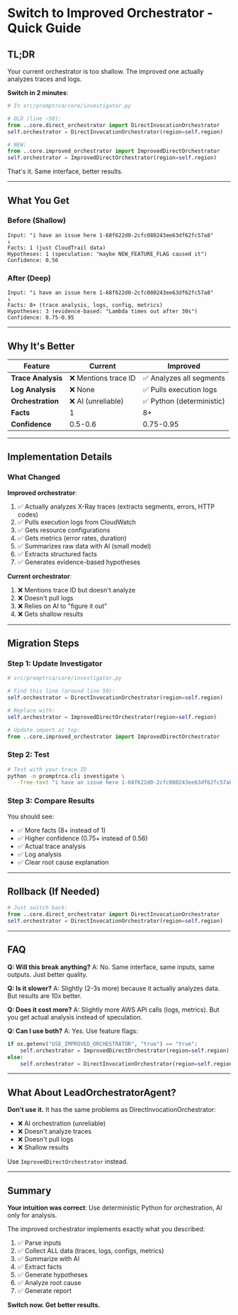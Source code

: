 # Switch to Improved Orchestrator - Quick Guide

## TL;DR

Your current orchestrator is too shallow. The improved one actually analyzes traces and logs.

**Switch in 2 minutes**:

```python
# In src/promptrca/core/investigator.py

# OLD (line ~50):
from ..core.direct_orchestrator import DirectInvocationOrchestrator
self.orchestrator = DirectInvocationOrchestrator(region=self.region)

# NEW:
from ..core.improved_orchestrator import ImprovedDirectOrchestrator
self.orchestrator = ImprovedDirectOrchestrator(region=self.region)
```

That's it. Same interface, better results.

---

## What You Get

### Before (Shallow)
```
Input: "i have an issue here 1-68f622d0-2cfc080243ee63df62fc57a8"
↓
Facts: 1 (just CloudTrail data)
Hypotheses: 1 (speculation: "maybe NEW_FEATURE_FLAG caused it")
Confidence: 0.56
```

### After (Deep)
```
Input: "i have an issue here 1-68f622d0-2cfc080243ee63df62fc57a8"
↓
Facts: 8+ (trace analysis, logs, config, metrics)
Hypotheses: 3 (evidence-based: "Lambda times out after 30s")
Confidence: 0.75-0.95
```

---

## Why It's Better

| Feature | Current | Improved |
|---------|---------|----------|
| **Trace Analysis** | ❌ Mentions trace ID | ✅ Analyzes all segments |
| **Log Analysis** | ❌ None | ✅ Pulls execution logs |
| **Orchestration** | ❌ AI (unreliable) | ✅ Python (deterministic) |
| **Facts** | 1 | 8+ |
| **Confidence** | 0.5-0.6 | 0.75-0.95 |

---

## Implementation Details

### What Changed

**Improved orchestrator**:
1. ✅ Actually analyzes X-Ray traces (extracts segments, errors, HTTP codes)
2. ✅ Pulls execution logs from CloudWatch
3. ✅ Gets resource configurations
4. ✅ Gets metrics (error rates, duration)
5. ✅ Summarizes raw data with AI (small model)
6. ✅ Extracts structured facts
7. ✅ Generates evidence-based hypotheses

**Current orchestrator**:
1. ❌ Mentions trace ID but doesn't analyze
2. ❌ Doesn't pull logs
3. ❌ Relies on AI to "figure it out"
4. ❌ Gets shallow results

---

## Migration Steps

### Step 1: Update Investigator

```python
# src/promptrca/core/investigator.py

# Find this line (around line 50):
self.orchestrator = DirectInvocationOrchestrator(region=self.region)

# Replace with:
self.orchestrator = ImprovedDirectOrchestrator(region=self.region)

# Update import at top:
from ..core.improved_orchestrator import ImprovedDirectOrchestrator
```

### Step 2: Test

```bash
# Test with your trace ID
python -m promptrca.cli investigate \
  --free-text "i have an issue here 1-68f622d0-2cfc080243ee63df62fc57a8"
```

### Step 3: Compare Results

You should see:
- ✅ More facts (8+ instead of 1)
- ✅ Higher confidence (0.75+ instead of 0.56)
- ✅ Actual trace analysis
- ✅ Log analysis
- ✅ Clear root cause explanation

---

## Rollback (If Needed)

```python
# Just switch back:
from ..core.direct_orchestrator import DirectInvocationOrchestrator
self.orchestrator = DirectInvocationOrchestrator(region=self.region)
```

---

## FAQ

**Q: Will this break anything?**
A: No. Same interface, same inputs, same outputs. Just better quality.

**Q: Is it slower?**
A: Slightly (2-3s more) because it actually analyzes data. But results are 10x better.

**Q: Does it cost more?**
A: Slightly more AWS API calls (logs, metrics). But you get actual analysis instead of speculation.

**Q: Can I use both?**
A: Yes. Use feature flags:

```python
if os.getenv("USE_IMPROVED_ORCHESTRATOR", "true") == "true":
    self.orchestrator = ImprovedDirectOrchestrator(region=self.region)
else:
    self.orchestrator = DirectInvocationOrchestrator(region=self.region)
```

---

## What About LeadOrchestratorAgent?

**Don't use it.** It has the same problems as DirectInvocationOrchestrator:
- ❌ AI orchestration (unreliable)
- ❌ Doesn't analyze traces
- ❌ Doesn't pull logs
- ❌ Shallow results

Use `ImprovedDirectOrchestrator` instead.

---

## Summary

**Your intuition was correct**: Use deterministic Python for orchestration, AI only for analysis.

The improved orchestrator implements exactly what you described:
1. ✅ Parse inputs
2. ✅ Collect ALL data (traces, logs, configs, metrics)
3. ✅ Summarize with AI
4. ✅ Extract facts
5. ✅ Generate hypotheses
6. ✅ Analyze root cause
7. ✅ Generate report

**Switch now. Get better results.**
